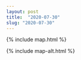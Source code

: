 ```yaml
---
layout: post
title:  "2020-07-30"
slug: "2020-07-30"
---
```

{% include map.html %}

{% include map-alt.html %}
